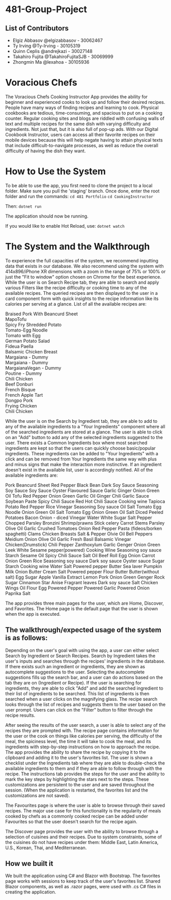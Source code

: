 # 481-Group-Project
## List of Contributors
- Elgiz Abbasov @elgizabbasov - 30062467
- Ty Irving @Ty-Irving - 30105319
- Quinn Ceplis @andrejkazi - 30027148
- Takahiro Fujita @TakahiroFujitaSJB - 30069999
- Zhongmin Ma @lexahoa - 30105936


# Voracious Chefs
The Voracious Chefs Cooking Instructor App provides the ability for beginner and experienced cooks to look up and follow their desired recipes. People have many ways of finding recipes and learning to cook. Physical cookbooks are tedious, time-consuming, and spacious to put on a cooking counter. Regular cooking sites and blogs are riddled with confusing walls of text and multiple recipes for the same dish with varying difficulty and ingredients. Not just that, but it is also full of pop-up ads. With our Digital Cookbook Instructor, users can access all their favorite recipes on their mobile devices because this will help negate having to attain physical texts that include difficult-to-navigate processes, as well as reduce the overall difficulty of having the dish they want.

# How to Use the System
To be able to use the app, you first need to clone the project to a local folder. Make sure you pull the 'staging' branch. Once done, enter the root folder and run the commands:
`cd 481 Portfolio`
`cd CookingInstructor`

Then:
`dotnet run`

The application should now be running.

If you would like to enable Hot Reload, use:
`dotnet watch`

# The System and the Walkthrough
To experience the full capacities of the system, we recommend inputting data that exists in our database. We also recommend using the system with 414x896/iPhone XR dimensions with a zoom in the range of 75% or 100% or just the "Fit to window" option chosen on Chrome for the best experience. While the user is on Search Recipe tab, they are able to search and apply various Filters like the recipe difficulty or cooking time to any of the available recipes. The queried recipes are then displayed to the user in a card component form with quick insights to the recipe information like its calories per serving at a glance. List of all the available recipes are: 

Braised Pork With Beancurd Sheet  
MapoTofu  
Spicy Fry Shredded Potato  
Tomato-Egg Noodle  
Tomato with Egg  
German Potato Salad  
Fideua Paella  
Balsamic Chicken Breast  
Margaiana - Dummy  
Margaiana - Dummy  
MargaianaVegan - Dummy  
Poutine - Dummy  
Chili Chicken  
Beef Donburi  
French Bisque  
French Apple Tart  
Dongpo Pork  
Frying Chicken  
Chili Chicken  



While the user is on the Search by Ingredient tab, they are able to add to any of the available ingredients to a "Your Ingredients" component where all of the searched ingredients are stored at a glance. The user is able to click on an "Add" button to add any of the selected ingredients suggested to the user. There exists a Common Ingredients box where most searched ingredients are kept so that the users can quickly choose basic/popular ingredients. These ingredients can be added to "Your Ingredients" with a click and can be removed from Your Ingredients the same way with plus and minus signs that make the interaction more instinctive. If an ingredient doesn't exist in the available list, user is accordingly notified. All of the available ingredients are:

Pork
Beancurd Sheet
Red Pepper
Black Bean
Dark Soy Sauce
Seasoning Soy Sauce
Soy Sauce
Oyster Flavoured Sauce
Garlic
Ginger
Onion Green
Oil
Tofu
Red Pepper
Onion Green
Garlic
Oil
Ginger
Chili Garlic Sauce
Soybean Paste
Spicy Chili Sauce
Red Hot Chili Sauce
Cooking wine
Tapioca
Potato
Red Pepper
Rice Vinegar
Seasoning Soy sauce
Oil
Salt
Tomato
Egg
Noodle
Onion Green
Oil
Salt
Tomato
Egg
Onion Green
Oil
Salt
Diced Peeled Potatoes
Bacon
Onion - diced
Vinegar
Water
White Sugar
Salt
Pepper
Chopped Parsley
Bronzini
Shrimp/prawns
Stick celery
Carrot
Stems Parsley
Olive Oil
Garlic
Crushed Tomatoes
Onion
Red Pepper
Pasta (fideos/borken spaghetti)
Clams
Chicken Breasts
Salt & Pepper
Olvie Oil
Bell Peppers
Meidium Onion
Olive Oil
Garlic
Fresh Basil
Balsamic Vinegar
Chicken(Drumstick)
Chili Pepper
Zanthoxylum
Garlic
Genger
Onion Green
Leek
White Sesame
pepper(powered)
Cooking Wine
Seasoning soy sauce
Starch
Sesame Oil
Spicy Chili Sauce
Salt
Oil
Beef Roll
Egg
Onion
Carrot
Onion Green
Rice
Seasoning soy sauce
Dark soy sauce
Oyster sauce
Sugar
Starch
Cooking wine
Water
Salt
Powered pepper
Butter
Sea laver
Pumpkin
Milk
Onion
Butter
Cream
Salt
Powered pepper
Flour
Butter
Butter(without salt)
Egg
Sugar
Apple
Vanilla Extract
Lemon
Pork
Onion Green
Genger
Rock Sugar
Cinnamon
Star Anise
Fragrant leaves
Dark soy sauce
Salt
Chicken Wings
Oil
Flour
Egg
Powered Pepper
Powered Garlic
Powered Onion
Paprika
Salt



The app provides three main pages for the user, which are Home, Discover, and Favorites. The Home page is the default page that the user is shown when the app is executed.

## The walkthrough/expected usage of the system is as follows:
Depending on the user's goal with using the app, a user can either select Search by Ingredient or Search Recipes. Search by Ingredient takes the user's inputs and searches through the recipes' ingredients in the database. If there exists such an ingredient or ingredients, they are shown as autocomplete suggestions to the user. Selecting the autocomplete suggestions fills up the search bar, and a user can do actions based on the tab they are on (Ingredient or Recipe). If the user is searching for ingredients, they are able to click "Add" and add the searched ingredient to their list of ingredients to be searched. This list of ingredients is then searched when a user clicks on the magnifying glass. The recipe search looks through the list of recipes and suggests them to the user based on the user prompt. Users can click on the "Filter" button to filter through the recipe results.

After seeing the results of the user search, a user is able to select any of the recipes they are prompted with. The recipe page contains information for the user or the cook on things like calories per serving, the difficulty of the meal, the spiciness level, the time it will take to cook the meal, and its ingredients with step-by-step instructions on how to approach the recipe. The app provides the ability to share the recipe by copying it to the clipboard and adding it to the user's favorites list. The user is shown a checklist under the Ingredients tab where they are able to double-check the available ingredients to them and if they are able to follow through with the recipe. The instructions tab provides the steps for the user and the ability to mark the key steps by highlighting the stars next to the steps. These customizations are persistent to the user and are saved throughout the session. (When the application is restarted, the favorites list and the customizations are not saved).

The Favourites page is where the user is able to browse through their saved recipes. The major use case for this functionality is the regularity of meals cooked by chefs as a commonly cooked recipe can be added under Favourites so that the user doesn't search for the recipe again.

The Discover page provides the user with the ability to browse through a selection of cuisines and their recipes. Due to system constraints, some of the cuisines do not have recipes under them: Middle East, Latin America, U.S., Korean, Thai, and Mediterranean.

## How we built it

We built the application using C# and Blazor with Bootstrap. The favorites page works with sessions to keep track of the user's favorites list. Shared Blazor components, as well as .razor pages, were used with .cs C# files in creating the application.

